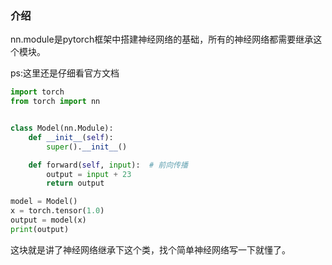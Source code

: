 ### 介绍

nn.module是pytorch框架中搭建神经网络的基础，所有的神经网络都需要继承这个模块。

ps:这里还是仔细看官方文档

```python
import torch
from torch import nn


class Model(nn.Module):
    def __init__(self): 
        super().__init__() 

    def forward(self, input):  # 前向传播
        output = input + 23
        return output

model = Model()  
x = torch.tensor(1.0)  
output = model(x)  
print(output)

```

这块就是讲了神经网络继承下这个类，找个简单神经网络写一下就懂了。
